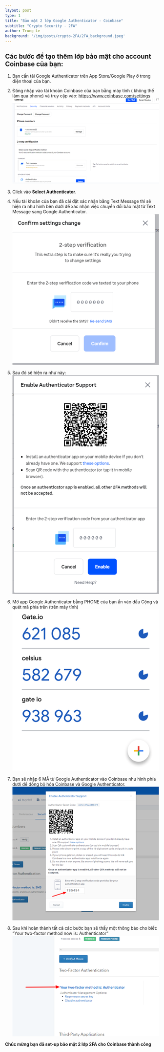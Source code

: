 ```yaml
---
layout: post
type: 1
title: "Bảo mật 2 lớp Google Authenticator - Coinbase"
subtitle: "Crypto Security - 2FA"
author: Trung Le
background: '/img/posts/crypto-2FA/2FA_background.jpeg'
---
```


## Các bước để tạo thêm lớp bảo mật cho account Coinbase của bạn:
1. Bạn cần tải Google Authenticator trên App Store/Google Play ở trong điện thoại của bạn.
2. Đăng nhập vào tài khoản Coinbase của bạn bằng máy tính ( không thể làm qua phone) và truy cập vào: https://www.coinbase.com/settings
![coinbase-settings](/img/posts/crypto-2FA/coinbase-settings.png)

3. 	Click vào **Select Authenticator**.
4. Nếu tài khoản của bạn đã cài đặt xác nhận bằng Text Message thì sẽ hiện ra như hình bên dưới để xác nhận việc chuyển đổi bảo mật từ Text Message sang Google Authenticator.
![setup2FA](/img/posts/crypto-2FA/setup2FA.png)
5. Sau đó sẽ hiện ra như này:
![enable2FA](/img/posts/crypto-2FA/enable2FA.png)
6. Mở app Google Authenticator bằng PHONE của bạn ấn vào dấu Cộng và quét mã phía trên (trên máy tính)
![ggauthy](/img/posts/crypto-2FA/ggauthy.png)
7. Bạn sẽ nhập 6 MÃ từ Google Authenticator vào Coinbase như hình phía dưới để đồng bộ hóa Coinbase và Google Authenticator.
![addauthycode](/img/posts/crypto-2FA/addauthycode.png)
8. Sau khi hoàn thành tất cả các bước bạn sẽ thấy một thông báo cho biết: “Your two-factor method now is: Authenticator”
![complete2FA](/img/posts/crypto-2FA/complete2FA.png)

**Chúc mừng bạn đã set-up bảo mật 2 lớp 2FA cho Coinbase thành công**